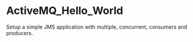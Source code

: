 # ActiveMQ_Hello_World
Setup a simple JMS application with multiple, concurrent, consumers and producers.
